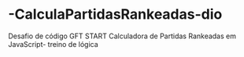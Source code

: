 # -CalculaPartidasRankeadas-dio
Desafio de código GFT START Calculadora de Partidas Rankeadas em JavaScript- treino de lógica 
